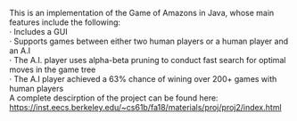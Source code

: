 This is an implementation of the Game of Amazons in Java, whose main features include the following:  
· Includes a GUI  
· Supports games between either two human players or a human player and an A.I  
· The A.I. player uses alpha-beta pruning to conduct fast search for optimal moves in the game tree  
· The A.I player achieved a 63% chance of wining over 200+ games with human players  
A complete descirption of the project can be found here:  
https://inst.eecs.berkeley.edu/~cs61b/fa18/materials/proj/proj2/index.html  
